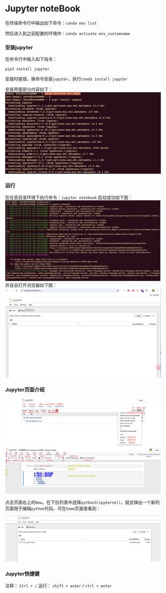# Jupyter noteBook



在终端命令行中输出如下命令：`conda env list`

然后进入到之前配置的环境中：`conda activate env_customname`

### 安装jupyter

在命令行中输入如下指令：

```
pip3 install jupyter
```

安装时报错，换命令安装`jupyter`，执行`conda install jupyter`


安装界面部分内容如下：
![](./image/5.png)


### 运行
在任意目录环境下执行命令：`jupyter notebook`
启动成功如下图：
![](./image/6.png)
并且会打开浏览器如下图：
![](./image/7.png)


### Jupyter页面介绍
![](./image/jupyterFile.png)
![](./image/jupyterToor.png)

点击页面右上的`New`，在下拉列表中选择`python3(ipykernel)`，就会弹出一个新的页面用于编辑`python`代码。可在`home`页面查看到：

![](./image/8.png)

### Jupyter快捷键

注释： `Ctrl + /`
运行： `shift + enter` / `ctrl + enter`



